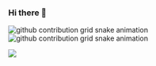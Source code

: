 ### Hi there 👋

![github contribution grid snake animation](https://raw.githubusercontent.com/jeremieconte/jeremieconte/output/github-contribution-grid-snake-dark.svg#gh-dark-mode-only)
![github contribution grid snake animation](https://raw.githubusercontent.com/jeremieconte/jeremieconte/output/github-contribution-grid-snake.svg#gh-light-mode-only)

![](https://komarev.com/ghpvc/?username=jeremieconte)
